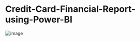 # Credit-Card-Financial-Report-using-Power-BI


![image](https://github.com/user-attachments/assets/c153047b-e777-47f1-a3b1-eb35e31be19d)
